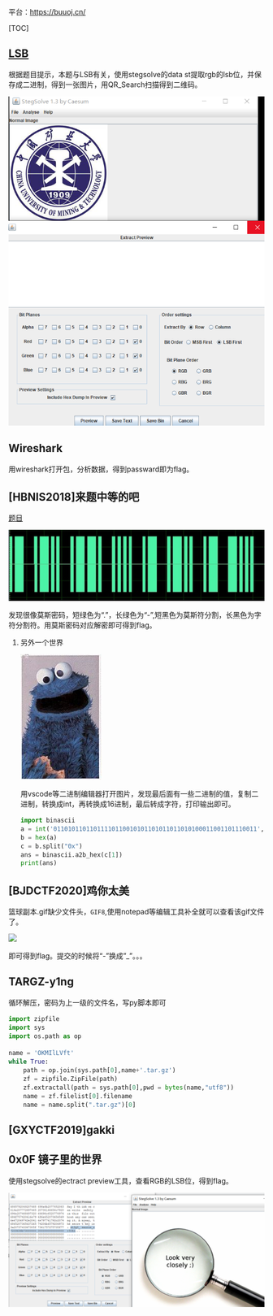 平台：https://buuoj.cn/

[TOC]

## [LSB](https://buuoj.cn/challenges#LSB) 

根据题目提示，本题与LSB有关，使用stegsolve的data st提取rgb的lsb位，并保存成二进制，得到一张图片，用QR_Search扫描得到二维码。

![](images/image-20201030095618968.png)

## Wireshark 

用wireshark打开包，分析数据，得到passward即为flag。

## [HBNIS2018]来题中等的吧  

[题目](https://buuoj.cn/challenges#[HBNIS2018]%E6%9D%A5%E9%A2%98%E4%B8%AD%E7%AD%89%E7%9A%84%E5%90%A7)

![](images/闄勪欢5.png)

发现很像莫斯密码，短绿色为“.”，长绿色为“-”,短黑色为莫斯符分割，长黑色为字符分割符。用莫斯密码对应解密即可得到flag。

1. 另外一个世界

   ![](images/monster.jpg)

   用vscode等二进制编辑器打开图片，发现最后面有一些二进制的值，复制二进制，转换成int，再转换成16进制，最后转成字符，打印输出即可。

   ```python
   import binascii
   a = int('01101011011011110110010101101011011010100011001101110011',2)
   b = hex(a)
   c = b.split("0x")
   ans = binascii.a2b_hex(c[1])
   print(ans)
   ```

## [BJDCTF2020]鸡你太美 

篮球副本.gif缺少文件头，`GIF8`,使用notepad等编辑工具补全就可以查看该gif文件了。

![](images/篮球副本.gif)

即可得到flag。提交的时候将“-”换成”_”。。。

## TARGZ-y1ng  

循环解压，密码为上一级的文件名，写py脚本即可

```python
import zipfile
import sys
import os.path as op

name = 'OKMIlLVft'
while True:
    path = op.join(sys.path[0],name+'.tar.gz')
    zf = zipfile.ZipFile(path)
    zf.extractall(path = sys.path[0],pwd = bytes(name,"utf8"))
    name = zf.filelist[0].filename
    name = name.split(".tar.gz")[0]
```

## [GXYCTF2019]gakki



## 0x0F 镜子里的世界

使用stegsolve的ectract preview工具，查看RGB的LSB位，得到flag。

![image-20201030135604805](images/image-20201030135604805.png)